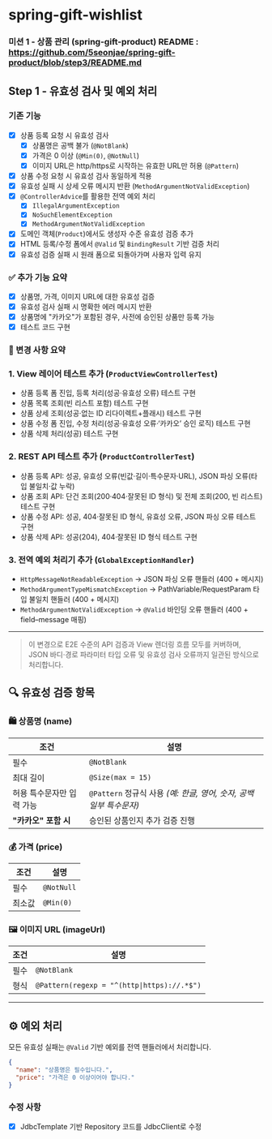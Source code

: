 # spring-gift-wishlist

### 미션 1 - 상품 관리 (spring-gift-product) README : https://github.com/5seonjae/spring-gift-product/blob/step3/README.md

## Step 1 - 유효성 검사 및 예외 처리

### 기존 기능

- [x] 상품 등록 요청 시 유효성 검사
    - [x] 상품명은 공백 불가 (`@NotBlank`)
    - [x] 가격은 0 이상 (`@Min(0)`, `@NotNull`)
    - [x] 이미지 URL은 http/https로 시작하는 유효한 URL만 허용 (`@Pattern`)
- [x] 상품 수정 요청 시 유효성 검사 동일하게 적용
- [x] 유효성 실패 시 상세 오류 메시지 반환 (`MethodArgumentNotValidException`)
- [x] `@ControllerAdvice`를 활용한 전역 예외 처리
    - [x] `IllegalArgumentException`
    - [x] `NoSuchElementException`
    - [x] `MethodArgumentNotValidException`
- [x] 도메인 객체(`Product`)에서도 생성자 수준 유효성 검증 추가
- [x] HTML 등록/수정 폼에서 `@Valid` 및 `BindingResult` 기반 검증 처리
- [x] 유효성 검증 실패 시 원래 폼으로 되돌아가며 사용자 입력 유지

### ✅ 추가 기능 요약

- [x] 상품명, 가격, 이미지 URL에 대한 유효성 검증
- [x] 유효성 검사 실패 시 명확한 에러 메시지 반환
- [x] 상품명에 "카카오"가 포함된 경우, 사전에 승인된 상품만 등록 가능
- [x] 테스트 코드 구현

### 📌 변경 사항 요약

### 1. View 레이어 테스트 추가 (`ProductViewControllerTest`)
- 상품 등록 폼 진입, 등록 처리(성공·유효성 오류) 테스트 구현
- 상품 목록 조회(빈 리스트 포함) 테스트 구현
- 상품 상세 조회(성공·없는 ID 리다이렉트+플래시) 테스트 구현
- 상품 수정 폼 진입, 수정 처리(성공·유효성 오류·‘카카오’ 승인 로직) 테스트 구현
- 상품 삭제 처리(성공) 테스트 구현

### 2. REST API 테스트 추가 (`ProductControllerTest`)
- 상품 등록 API: 성공, 유효성 오류(빈값·길이·특수문자·URL), JSON 파싱 오류(타입 불일치·값 누락)
- 상품 조회 API: 단건 조회(200·404·잘못된 ID 형식) 및 전체 조회(200, 빈 리스트) 테스트 구현
- 상품 수정 API: 성공, 404·잘못된 ID 형식, 유효성 오류, JSON 파싱 오류 테스트 구현
- 상품 삭제 API: 성공(204), 404·잘못된 ID 형식 테스트 구현

### 3. 전역 예외 처리기 추가 (`GlobalExceptionHandler`)
- `HttpMessageNotReadableException` → JSON 파싱 오류 핸들러 (400 + 메시지)
- `MethodArgumentTypeMismatchException` → PathVariable/RequestParam 타입 불일치 핸들러 (400 + 메시지)
- `MethodArgumentNotValidException` → `@Valid` 바인딩 오류 핸들러 (400 + field–message 매핑)

---

> 이 변경으로 E2E 수준의 API 검증과 View 렌더링 흐름 모두를 커버하며,  
> JSON 바디·경로 파라미터 타입 오류 및 유효성 검사 오류까지 일관된 방식으로 처리합니다.

## 🔍 유효성 검증 항목

### 🛍️ 상품명 (name)
| 조건 | 설명 |
|------|------|
| 필수 | `@NotBlank` |
| 최대 길이 | `@Size(max = 15)` |
| 허용 특수문자만 입력 가능 | `@Pattern` 정규식 사용 *(예: 한글, 영어, 숫자, 공백 일부 특수문자)* |
| **"카카오" 포함 시** | 승인된 상품인지 추가 검증 진행 |

### 💰 가격 (price)
| 조건 | 설명 |
|------|------|
| 필수 | `@NotNull` |
| 최소값 | `@Min(0)` |

### 🖼️ 이미지 URL (imageUrl)
| 조건 | 설명                                          |
|------|---------------------------------------------|
| 필수 | `@NotBlank`                                 |
| 형식 | `@Pattern(regexp = "^(http\|https)://.*$")` |

---

## ⚙️ 예외 처리

모든 유효성 실패는 `@Valid` 기반 예외를 전역 핸들러에서 처리합니다.

```json
{
  "name": "상품명은 필수입니다.",
  "price": "가격은 0 이상이어야 합니다."
}
```

### 수정 사항

- [x] JdbcTemplate 기반 Repository 코드를 JdbcClient로 수정